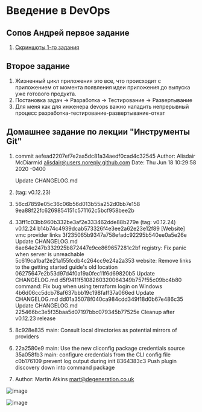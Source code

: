 # Введение в DevOps

##  Сопов Андрей первое задание 

1. [Скриншоты 1-го задания](https://disk.yandex.ru/d/NdLRSbP9V-wB7A)

## Второе задание

1. Жизненный цикл приложения это все, что происходит с приложением от момента появления идеи приложения до выпуска уже готового продукта.
2. Постановка задач -> Разработка -> Тестирование -> Развертывание
3. Для меня как для инженера devops важно наладить непрерывный процесс разработка-тестирование-развертывание-откат


## Домашнее задание по лекции "Инструменты Git"


1. commit aefead2207ef7e2aa5dc81a34aedf0cad4c32545
Author: Alisdair McDiarmid <alisdair@users.noreply.github.com>
Date:   Thu Jun 18 10:29:58 2020 -0400

    Update CHANGELOG.md

2. (tag: v0.12.23)

3. 56cd7859e05c36c06b56d013b55a252d0bb7e158 9ea88f22fc6269854151c571162c5bcf958bee2b

4.  33ff1c03bb960b332be3af2e333462dde88b279e (tag: v0.12.24) v0.12.24
    b14b74c4939dcab573326f4e3ee2a62e23e12f89 [Website] vmc provider links
    3f235065b9347a758efadc92295b540ee0a5e26e Update CHANGELOG.md
    6ae64e247b332925b872447e9ce869657281c2bf registry: Fix panic when server is unreachable
    5c619ca1baf2e21a155fcdb4c264cc9e24a2a353 website: Remove links to the getting started guide's old location
    06275647e2b53d97d4f0a19a0fec11f6d69820b5 Update CHANGELOG.md
    d5f9411f5108260320064349b757f55c09bc4b80 command: Fix bug when using terraform login on Windows
    4b6d06cc5dcb78af637bbb19c198faff37a066ed Update CHANGELOG.md
    dd01a35078f040ca984cdd349f18d0b67e486c35 Update CHANGELOG.md
    225466bc3e5f35baa5d07197bbc079345b77525e Cleanup after v0.12.23 release
    
5. 8c928e835 main: Consult local directories as potential mirrors of providers

6.  22a2580e9 main: Use the new cliconfig package credentials source
    35a058fb3 main: configure credentials from the CLI config file
    c0b176109 prevent log output during init
    8364383c3 Push plugin discovery down into command package

7. Author: Martin Atkins <mart@degeneration.co.uk>


![image](https://user-images.githubusercontent.com/5323690/164971608-e40d6cf4-b637-4537-8da2-869ab2cff180.png)

![image](https://user-images.githubusercontent.com/5323690/164971652-90f77cb9-b905-4594-9d67-518762cfac2b.png)

